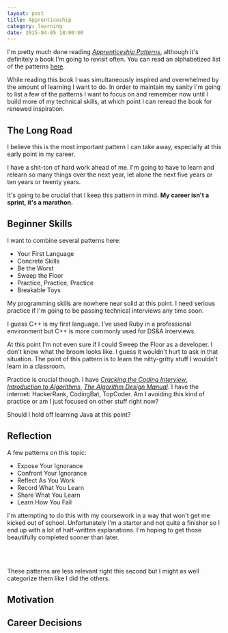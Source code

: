 ```yaml
---
layout: post
title: Apprenticeship
category: learning
date: 2015-04-05 18:00:00
---
```


I'm pretty much done reading [*Apprenticeship Patterns*](http://chimera.labs.oreilly.com/books/1234000001813/index.html), although it's definitely a book I'm going to revisit often. You can read an alphabetized list of the patterns [here](http://chimera.labs.oreilly.com/books/1234000001813/apa.html).

While reading this book I was simultaneously inspired and overwhelmed by the amount of learning I want to do. In order to maintain my sanity I'm going to list a few of the patterns I want to focus on and remember now until I build more of my technical skills, at which point I can reread the book for renewed inspiration.

<h2 class="anchor" id="the-long-road">The Long Road</h2>

I believe this is the most important pattern I can take away, especially at this early point in my career.

I have a shit-ton of hard work ahead of me. I'm going to have to learn and relearn so many things over the next year, let alone the next five years or ten years or twenty years.

It's going to be crucial that I keep this pattern in mind. **My career isn't a sprint, it's a marathon.**






<h2 class="anchor" id="beginner-skills">Beginner Skills</h2>

I want to combine several patterns here:

- Your First Language
- Concrete Skills
- Be the Worst
- Sweep the Floor
- Practice, Practice, Practice
- Breakable Toys

My programming skills are nowhere near solid at this point. I need serious practice if I'm going to be passing technical interviews any time soon.

I guess C++ is my first language. I've used Ruby in a professional environment but C++ is more commonly used for DS&A interviews.

At this point I'm not even sure if I could Sweep the Floor as a developer. I don't know what the broom looks like. I guess it wouldn't hurt to ask in that situation. The point of this pattern is to learn the nitty-gritty stuff I wouldn't learn in a classroom.

Practice is crucial though. I have [*Cracking the Coding Interview*](), [*Introduction to Algorithms*](), [*The Algorithm Design Manual*](). I have the internet: HackerRank, CodingBat, TopCoder. Am I avoiding this kind of practice or am I just focused on other stuff right now?

Should I hold off learning Java at this point?





<h2 class="anchor" id="reflection">Reflection</h2>

A few patterns on this topic:

- Expose Your Ignorance
- Confront Your Ignorance
- Reflect As You Work
- Record What You Learn
- Share What You Learn
- Learn How You Fail

I'm attempting to do this with my coursework in a way that won't get me kicked out of school. Unfortunately I'm a starter and not quite a finisher so I end up with a lot of half-written explanations. I'm hoping to get those beautifully completed sooner than later.




<br><br>

These patterns are less relevant right this second but I might as well categorize them like I did the others.

<h2 class="" id="motivation">Motivation</h2>






<h2 class="anchor" id="career-decisions">Career Decisions</h2>
